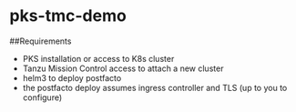 # pks-tmc-demo

##Requirements
* PKS installation or access to K8s cluster
* Tanzu Mission Control access to attach a new cluster
* helm3 to deploy postfacto
* the postfacto deploy assumes ingress controller and TLS (up to you to configure)

